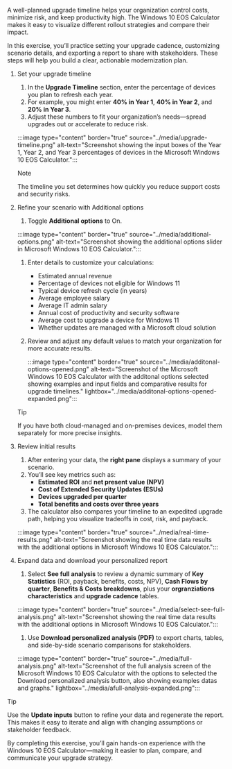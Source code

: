 A well-planned upgrade timeline helps your organization control costs, minimize risk, and keep productivity high. The Windows 10 EOS Calculator makes it easy to visualize different rollout strategies and compare their impact.

In this exercise, you’ll practice setting your upgrade cadence, customizing scenario details, and exporting a report to share with stakeholders. These steps will help you build a clear, actionable modernization plan.

1. Set your upgrade timeline
   1. In the **Upgrade Timeline** section, enter the percentage of devices you plan to refresh each year.
   1. For example, you might enter **40% in Year 1**, **40% in Year 2**, and **20% in Year 3**.
   1. Adjust these numbers to fit your organization’s needs—spread upgrades out or accelerate to reduce risk.
   
   :::image type="content" border="true" source="../media/upgrade-timeline.png" alt-text="Screenshot showing the input boxes of the Year 1, Year 2, and Year 3 percentages of devices in the Microsoft Windows 10 EOS Calculator.":::

   > [!NOTE]
   > The timeline you set determines how quickly you reduce support costs and security risks.

2. Refine your scenario with Additional options
   1. Toggle **Additional options** to On.
   
   :::image type="content" border="true" source="../media/additional-options.png" alt-text="Screenshot showing the additional options slider in Microsoft Windows 10 EOS Calculator.":::

   1. Enter details to customize your calculations:
      - Estimated annual revenue
      - Percentage of devices not eligible for Windows 11
      - Typical device refresh cycle (in years)
      - Average employee salary
      - Average IT admin salary
      - Annual cost of productivity and security software
      - Average cost to upgrade a device for Windows 11
      - Whether updates are managed with a Microsoft cloud solution
   1. Review and adjust any default values to match your organization for more accurate results.
   
      :::image type="content" border="true" source="../media/additonal-options-opened.png" alt-text="Screenshot of the Microsoft Windows 10 EOS Calculator with the additonal options selected showing examples and input fields and comparative results for upgrade timelines." lightbox="../media/additonal-options-opened-expanded.png":::

   > [!TIP]
   > If you have both cloud-managed and on-premises devices, model them separately for more precise insights.

1. Review initial results  
   1. After entering your data, the **right pane** displays a summary of your scenario.  
   1. You’ll see key metrics such as:  
      - **Estimated ROI** and **net present value (NPV)**  
      - **Cost of Extended Security Updates (ESUs)**  
      - **Devices upgraded per quarter**  
      - **Total benefits and costs over three years**  
   1. The calculator also compares your timeline to an expedited upgrade path, helping you visualize tradeoffs in cost, risk, and payback.

   :::image type="content" border="true" source="../media/real-time-results.png" alt-text="Screenshot showing the real time data results with the additional options in Microsoft Windows 10 EOS Calculator.":::

1. Expand data and download your personalized report  
   1. Select **See full analysis** to review a dynamic summary of **Key Statistics** (ROI, payback, benefits, costs, NPV), **Cash Flows by quarter**, **Benefits & Costs breakdowns**, plus your **orgranziations characteristics** and **upgrade cadence** tables.
   
   :::image type="content" border="true" source="../media/select-see-full-analysis.png" alt-text="Screenshot showing the real time data results with the additional options in Microsoft Windows 10 EOS Calculator.":::  

   1. Use **Download personalized analysis (PDF)** to export charts, tables, and side-by-side scenario comparisons for stakeholders.
    
   :::image type="content" border="true" source="../media/full-analysis.png" alt-text="Screenshot of the full analysis screen of the Microsoft Windows 10 EOS Calculator with the options to selected the Download personalized analysis button, also showing examples datas and graphs." lightbox="../media/afull-analysis-expanded.png":::

> [!TIP]  
> Use the **Update inputs** button to refine your data and regenerate the report. This makes it easy to iterate and align with changing assumptions or stakeholder feedback.

By completing this exercise, you’ll gain hands-on experience with the Windows 10 EOS Calculator—making it easier to plan, compare, and communicate your upgrade strategy.